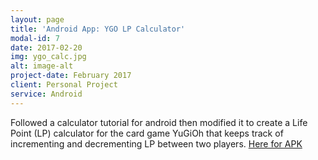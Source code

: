 ```yaml
---
layout: page 
title: 'Android App: YGO LP Calculator'
modal-id: 7
date: 2017-02-20
img: ygo_calc.jpg
alt: image-alt
project-date: February 2017
client: Personal Project
service: Android
---
```


Followed a calculator tutorial for android then modified it to create a Life Point (LP) calculator for the card game YuGiOh that keeps track of incrementing and decrementing LP between two players. <a href="https://github.com/milktea02/SimpleCalcApp/releases">Here for APK</a>

